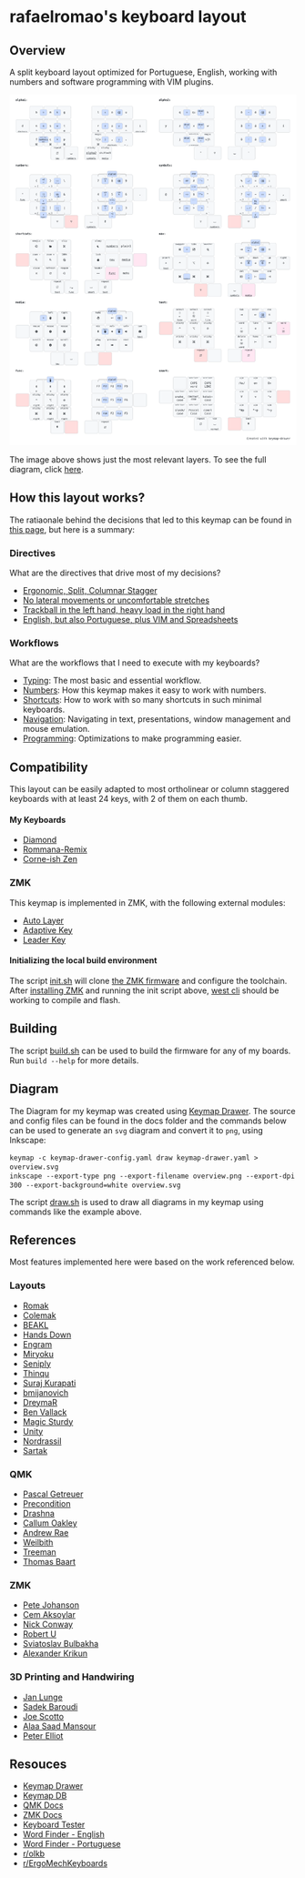 # rafaelromao's keyboard layout
 
## Overview

A split keyboard layout optimized for Portuguese, English, working with numbers and software programming with VIM plugins.

![img](img/diagrams/overview.png)

The image above shows just the most relevant layers. To see the full diagram, click [here](img/diagrams/all.png).

## How this layout works?

The ratiaonale behind the decisions that led to this keymap can be found in [this page](docs/keymap.md), but here is a summary:

### Directives

What are the directives that drive most of my decisions?

- [Ergonomic, Split, Columnar Stagger](docs/keymap.md#ergonomic-split-columnar-stagger)
- [No lateral movements or uncomfortable stretches](docs/keymap.md#no-lateral-movements-or-uncomfortable-stretches)
- [Trackball in the left hand, heavy load in the right hand](docs/keymap.md#trackball-in-the-left-hand-heavy-load-in-the-right-hand)
- [English, but also Portuguese, plus VIM and Spreadsheets](docs/keymap.md#english-but-also-portuguese-plus-vim-and-spreadsheets)

### Workflows

What are the workflows that I need to execute with my keyboards?

- [Typing](docs/keymap.md#typing): The most basic and essential workflow.
- [Numbers](docs/keymap.md#numbers): How this keymap makes it easy to work with numbers.
- [Shortcuts](docs/keymap.md#shortcuts): How to work with so many shortcuts in such minimal keyboards.
- [Navigation](docs/keymap.md#navigation): Navigating in text, presentations, window management and mouse emulation.
- [Programming](docs/keymap.md#programming): Optimizations to make programming easier.

## Compatibility

This layout can be easily adapted to most ortholinear or column staggered keyboards with at least 24 keys, with 2 of them on each thumb.

#### My Keyboards

- [Diamond](https://github.com/rafaelromao/diamond)
- [Rommana-Remix](https://github.com/rafaelromao/rommana-remix)
- [Corne-ish Zen](https://lowprokb.ca/collections/keyboards/products/corne-ish-zen)

### ZMK

This keymap is implemented in ZMK, with the following external modules:
- [Auto Layer](https://github.com/urob/zmk-auto-layer)
- [Adaptive Key](https://github.com/urob/zmk-adaptive-key)
- [Leader Key](https://github.com/urob/zmk-leader-key)

#### Initializing the local build environment

The script [init.sh](init.sh) will clone [the ZMK firmware](https://github.com/rafaelromao/zmk) and configure the toolchain.
After [installing ZMK](https://zmk.dev/docs/development/setup) and running the init script above, [west cli](https://zmk.dev/docs/development/build-flash) should be working to compile and flash.

## Building

The script [build.sh](build.sh) can be used to build the firmware for any of my boards. Run `build --help` for more details.

## Diagram

The Diagram for my keymap was created using [Keymap Drawer](https://github.com/caksoylar/keymap-drawer). The source and config files can be found in the docs folder and the commands below can be used to generate an `svg` diagram and convert it to `png`, using Inkscape:

```
keymap -c keymap-drawer-config.yaml draw keymap-drawer.yaml > overview.svg
inkscape --export-type png --export-filename overview.png --export-dpi 300 --export-background=white overview.svg
```

The script [draw.sh](draw.sh) is used to draw all diagrams in my keymap using commands like the example above.

## References

Most features implemented here were based on the work referenced below.

### Layouts
- [Romak](https://github.com/rafaelromao/romak)
- [Colemak](https://colemak.org)
- [BEAKL](https://deskthority.net/wiki/BEAKL)
- [Hands Down](https://sites.google.com/alanreiser.com/handsdown/home)
- [Engram](https://engram.dev)
- [Miryoku](https://github.com/manna-harbour/miryoku)
- [Seniply](https://stevep99.github.io/seniply)
- [Thinqu](https://microexploitation.com/2018/06/04/thinqu/)
- [Suraj Kurapati](https://sunaku.github.io/moergo-glove80-keyboard.html)
- [bmijanovich](https://github.com/bmijanovich/zmk-config)
- [DreymaR](https://dreymar.colemak.org)
- [Ben Vallack](https://youtube.com/c/BenVallack)
- [Magic Sturdy](https://github.com/Ikcelaks/keyboard_layouts/blob/main/magic_sturdy/magic_sturdy.md)
- [Unity](https://lykt.xyz/uno)
- [Nordrassil](https://github.com/empressabyss/nordrassil)
- [Sartak](https://github.com/sartak/keyboard)

### QMK
- [Pascal Getreuer](https://github.com/getreuer/qmk-keymap)
- [Precondition](https://github.com/precondition/dactyl-manuform-keymap)
- [Drashna](https://github.com/drashna/qmk_userspace)
- [Callum Oakley](https://github.com/callum-oakley/qmk_firmware/tree/master/users/callum)
- [Andrew Rae](https://github.com/andrewjrae/kyria-keymap)
- [Weilbith](https://github.com/weilbith/keyboard_firmware)
- [Treeman](https://github.com/treeman/qmk_firmware/tree/master/keyboards/ferris/keymaps/treeman)
- [Thomas Baart](https://thomasbaart.nl/category/mechanical-keyboards/firmware/qmk)

### ZMK
- [Pete Johanson](https://github.com/petejohanson/)
- [Cem Aksoylar](https://github.com/caksoylar)
- [Nick Conway](https://github.com/nickconway)
- [Robert U](https://github.com/urob)
- [Sviatoslav Bulbakha](https://github.com/ssbb)
- [Alexander Krikun](https://github.com/krikun98)

### 3D Printing and Handwiring
- [Jan Lunge](https://m.youtube.com/@JanLunge)
- [Sadek Baroudi](https://github.com/sadekbaroudi)
- [Joe Scotto](https://github.com/joe-scotto)
- [Alaa Saad Mansour](https://github.com/AlaaSaadAbdo)
- [Peter Elliot](https://github.com/PJE66)

## Resouces
- [Keymap Drawer](https://github.com/caksoylar/keymap-drawer)
- [Keymap DB](https://keymapdb.com/keymaps/rafaelromao/)
- [QMK Docs](https://docs.qmk.fm)
- [ZMK Docs](https://zmk.dev/docs)
- [Keyboard Tester](https://config.qmk.fm/#/test)
- [Word Finder - English](https://www.merriam-webster.com/wordfinder/classic/contains/all/-1/th/1)
- [Word Finder - Portuguese](https://www.palavras.net/search.php?m=th&d=17)
- [r/olkb](https://www.reddit.com/r/olkb)
- [r/ErgoMechKeyboards](https://www.reddit.com/r/ErgoMechKeyboards)
